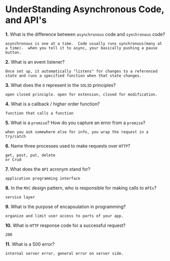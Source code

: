 # UnderStanding Asynchronous Code, and API's

**1.** What is the difference between `asynchronous` code and `synchronous` code?
<!-- enter you answer in the space below -->
```
asynchronous is one at a time.  Code usually runs synchronous(many at a time).  when you tell it to async, your basically pushing a pause button.
```
**2.** What is an event listener?
<!-- enter you answer in the space below -->
```
Once set up, it automatically "listens" for changes to a referenced state and runs a specified function when that state changes.
```
**3.** What does the `O` represent in the `SOLID` principles?
<!-- enter you answer in the space below -->
```
open closed principle. open for extension, closed for modification.
```
**4.** What is a callback / higher order function?
<!-- enter you answer in the space below -->
```
function that calls a function
```
**5.** What is a `promise`? How do you capture an error from a `promise`?
<!-- enter you answer in the space below -->
```
when you ask somewhere else for info, you wrap the request in a try/catch
```
**6.** Name three processes used to make requests over `HTTP`?
<!-- enter you answer in the space below -->
```
get, post, put, delete
or Crud
```
**7.** What does the `API` acronym stand for?
<!-- enter you answer in the space below -->
```
application programming interface
```
**8.** In the `MVC` design pattern, who is responsible for making calls to `APIs`?
<!-- enter you answer in the space below -->
```
service layer
```
**9.** What is the purpose of encapsulation in programming?
<!-- enter you answer in the space below -->
```
organize and limit user access to parts of your app.
```
**10.** What is `HTTP` response code for a successful request?
<!-- enter you answer in the space below -->
```
200
```
**11.** What is a 500 error?
<!-- enter you answer in the space below -->
```
internal server error, general error on server side.
```